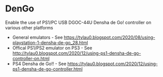 # DenGo
Enable the use of PS1/PC USB DGOC-44U Densha de Go! controller on various other platforms
* General emulators - See https://tylau0.blogspot.com/2020/08/using-playstation-1-densha-de-go_28.html
* Offical PS1/PS2 emulator on PS3 - See http://tylau0.blogspot.com/2020/12/using-ps1-densha-de-go-controller-on.html
* PS4 Densha de Go!! - See https://tylau0.blogspot.com/2020/12/using-ps1-densha-de-go-controller.html
